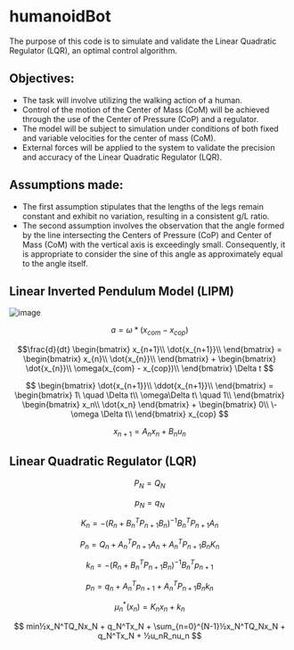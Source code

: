 # humanoidBot

The purpose of this code is to simulate and validate the Linear Quadratic Regulator (LQR), an optimal control algorithm.

## Objectives:
* The task will involve utilizing the walking action of a human.
* Control of the motion of the Center of Mass (CoM) will be achieved through the use of the Center of Pressure (CoP) and a regulator.
* The model will be subject to simulation under conditions of both fixed and variable velocities for the center of mass (CoM).
* External forces will be applied to the system to validate the precision and accuracy of the Linear Quadratic Regulator (LQR).

## Assumptions made:
* The first assumption stipulates that the lengths of the legs remain constant and exhibit no variation, resulting in a consistent g/L ratio.
* The second assumption involves the observation that the angle formed by the line intersecting the Centers of Pressure (CoP) and Center of Mass (CoM) with the vertical axis is exceedingly small. Consequently, it is appropriate to consider the sine of this angle as approximately equal to the angle itself.

## Linear Inverted Pendulum Model (LIPM)

![image](https://github.com/Harshit0803/humanoidBot/assets/29999543/b4a713e2-5cce-49ef-bcbc-46d9200d098d)


$$
a = \omega * (x_{com} - x_{cop})
$$

$$\frac{d}{dt} \begin{bmatrix}
    x_{n+1}\\
    \dot{x_{n+1}}\\
\end{bmatrix} = \begin{bmatrix}
    x_{n}\\
    \dot{x_{n}}\\
\end{bmatrix} + \begin{bmatrix}
    \dot{x_{n}}\\
    \omega(x_{com} - x_{cop})\\
\end{bmatrix} \Delta t $$

$$ \begin{bmatrix}
    \dot{x_{n+1}}\\
    \ddot{x_{n+1}}\\
    \end{bmatrix} = \begin{bmatrix}
                    1\  \quad \Delta t\\
                    \omega\Delta t\  \quad   1\\
                    \end{bmatrix} \begin{bmatrix}
                    x_n\\
                    \dot{x_n}
                    \end{bmatrix} + \begin{bmatrix}
                    0\\
                    \-\omega \Delta t\\
                    \end{bmatrix} x_{cop}
                    $$

$$ x_{n+1} = A_nx_n + B_nu_n $$

## Linear Quadratic Regulator (LQR)

$$
P_N = Q_N 
$$

$$
p_N = q_N 
$$

$$
K_n = -(R_n + B_n^TP_{n+1}B_n)^{-1}B_n^TP_{n+1}A_n 
$$

$$
P_n = Q_n + A_n^TP_{n+1}A_n + A_n^TP_{n+1}B_nK_n 
$$

$$
k_n = -(R_n + B_n^TP_{n+1}B_n)^{-1}B_n^Tp_{n+1}
$$

$$
p_n = q_n + A_n^Tp_{n+1} + A_n^TP_{n+1}B_nk_n
$$

$$
\mu_n^*(x_n) = K_nx_n + k_n
$$

$$
min½x_N^TQ_Nx_N + q_N^Tx_N + \sum_{n=0}^{N-1}½x_N^TQ_Nx_N + q_N^Tx_N + ½u_nR_nu_n
$$
